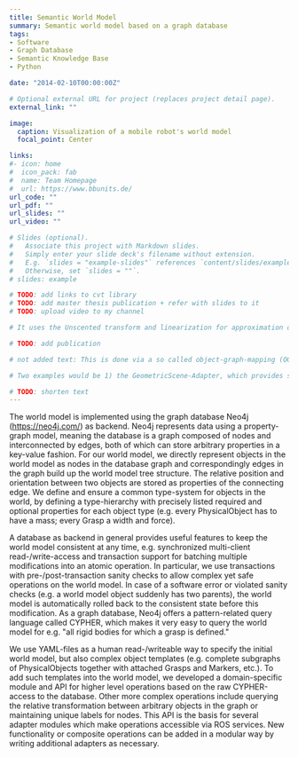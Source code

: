 ```yaml
---
title: Semantic World Model
summary: Semantic world model based on a graph database
tags:
- Software
- Graph Database
- Semantic Knowledge Base
- Python

date: "2014-02-10T00:00:00Z"

# Optional external URL for project (replaces project detail page).
external_link: ""

image:
  caption: Visualization of a mobile robot's world model
  focal_point: Center

links:
#- icon: home
#  icon_pack: fab
#  name: Team Homepage
#  url: https://www.bbunits.de/
url_code: ""
url_pdf: ""
url_slides: ""
url_video: ""

# Slides (optional).
#   Associate this project with Markdown slides.
#   Simply enter your slide deck's filename without extension.
#   E.g. `slides = "example-slides"` references `content/slides/example-slides.md`.
#   Otherwise, set `slides = ""`.
# slides: example

# TODO: add links to cvt library
# TODO: add master thesis publication + refer with slides to it
# TODO: upload video to my channel

# It uses the Unscented transform and linearization for approximation of non-linear covariance transformations.

# TODO: add publication

# not added text: This is done via a so called object-graph-mapping (OGM) using the neomodel library \footnote{\url{https://github.com/robinedwards/neomodel}}.

# Two examples would be 1) the GeometricScene-Adapter, which provides services to get a reduced object tree with everything relevant for building a geometric scene representation for motion planning, and 2) a ROS-Tf-Adapter, which takes care of periodically publishing the world as ROS-Tf-tree as well as updating externally published transformations (for example robot\_flange => robot\_base) in the world model.

# TODO: shorten text
---
```


The world model is implemented using the graph database Neo4j (https://neo4j.com/) as backend.
Neo4j represents data using a property-graph model, meaning the database is a graph composed of nodes and interconnected by edges, both of which can store arbitrary properties in a key-value fashion.
For our world model, we directly represent objects in the world model as nodes in the database graph and correspondingly edges in the graph build up the world model tree structure.
The relative position and orientation between two objects are stored as properties of the connecting edge.
We define and ensure a common type-system for objects in the world, by defining a type-hierarchy with precisely listed required and optional properties for each object type (e.g. every PhysicalObject has to have a mass; every Grasp a width and force).

A database as backend in general provides useful features to keep the world model consistent at any time, e.g. synchronized multi-client read-/write-access and transaction support for batching multiple modifications into an atomic operation.
In particular, we use transactions with pre-/post-transaction sanity checks to allow complex yet safe operations on the world model. In case of a software error or violated sanity checks (e.g. a world model object suddenly has two parents), the world model is automatically rolled back to the consistent state before this modification.
As a graph database, Neo4j offers a pattern-related query language called CYPHER, which makes it very easy to query the world model for e.g. "all rigid bodies for which a grasp is defined."

We use YAML-files as a human read-/writeable way to specify the initial world model, but also complex object templates (e.g. complete subgraphs of PhysicalObjects together with attached Grasps and Markers, etc.). To add such templates into the world model, we developed a domain-specific module and API for higher level operations based on the raw CYPHER-access to the database.
Other more complex operations include querying the relative transformation between arbitrary objects in the graph or maintaining unique labels for nodes. This API is the basis for several adapter modules which make operations accessible via ROS services. New functionality or composite operations can be added in a modular way by writing additional adapters as necessary.


